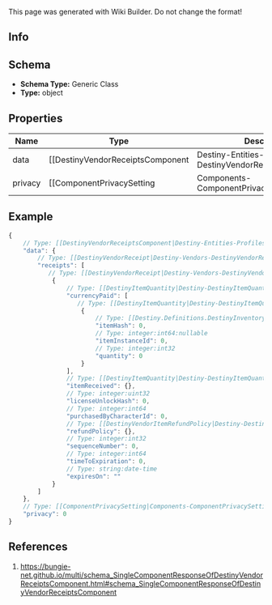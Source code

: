 <span class="wiki-builder">This page was generated with Wiki Builder. Do not change the format!</span>

## Info

## Schema
* **Schema Type:** Generic Class
* **Type:** object

## Properties
Name | Type | Description
---- | ---- | -----------
data | [[DestinyVendorReceiptsComponent|Destiny-Entities-Profiles-DestinyVendorReceiptsComponent]] | 
privacy | [[ComponentPrivacySetting|Components-ComponentPrivacySetting]]:Enum | 

## Example
```javascript
{
    // Type: [[DestinyVendorReceiptsComponent|Destiny-Entities-Profiles-DestinyVendorReceiptsComponent]]
    "data": {
        // Type: [[DestinyVendorReceipt|Destiny-Vendors-DestinyVendorReceipt]][]
        "receipts": [
           // Type: [[DestinyVendorReceipt|Destiny-Vendors-DestinyVendorReceipt]]
            {
                // Type: [[DestinyItemQuantity|Destiny-DestinyItemQuantity]][]
                "currencyPaid": [
                   // Type: [[DestinyItemQuantity|Destiny-DestinyItemQuantity]]
                    {
                        // Type: [[Destiny.Definitions.DestinyInventoryItemDefinition|Destiny-Definitions-DestinyInventoryItemDefinition]]:integer:uint32
                        "itemHash": 0,
                        // Type: integer:int64:nullable
                        "itemInstanceId": 0,
                        // Type: integer:int32
                        "quantity": 0
                    }
                ],
                // Type: [[DestinyItemQuantity|Destiny-DestinyItemQuantity]]
                "itemReceived": {},
                // Type: integer:uint32
                "licenseUnlockHash": 0,
                // Type: integer:int64
                "purchasedByCharacterId": 0,
                // Type: [[DestinyVendorItemRefundPolicy|Destiny-DestinyVendorItemRefundPolicy]]:Enum
                "refundPolicy": {},
                // Type: integer:int32
                "sequenceNumber": 0,
                // Type: integer:int64
                "timeToExpiration": 0,
                // Type: string:date-time
                "expiresOn": ""
            }
        ]
    },
    // Type: [[ComponentPrivacySetting|Components-ComponentPrivacySetting]]:Enum
    "privacy": 0
}

```

## References
1. https://bungie-net.github.io/multi/schema_SingleComponentResponseOfDestinyVendorReceiptsComponent.html#schema_SingleComponentResponseOfDestinyVendorReceiptsComponent
